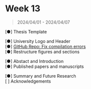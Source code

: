 # Week 13

> 2024/04/01 - 2024/04/07

[●] Thesis Template  

[●] University Logo and Header  
[●] [GitHub Repo: Fix compilation errors](https://github.com/wuhanstudio/phd-thesis)  
[●] Restructure figures and sections  

[●] Abstact and Introduction  
[●] Published papers and manuscripts  

[●] Summary and Future Research  
[&nbsp;] Acknowledgements  

